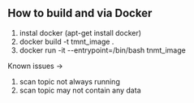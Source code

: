 ## How to build and via Docker

1. instal docker (apt-get install docker)
2. docker build -t tmnt_image .
3. docker run -it --entrypoint=/bin/bash tnmt_image

Known issues ->

1. scan topic not always running
2. scan topic may not contain any data
